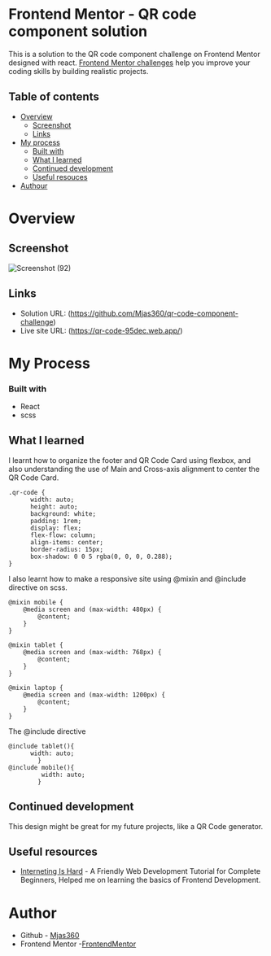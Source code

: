 # Frontend Mentor - QR code component solution

This is a solution to the QR code component challenge on Frontend Mentor designed with react. [Frontend Mentor challenges](https://www.frontendmentor.io/) help you improve your coding skills by building realistic projects.

## Table of contents

* [Overview](#overview)
  * [Screenshot](#screenshot)
  * [Links](#links)
* [My process](#process)
  * [Built with](#built_with)
  * [What I learned](#learn)
  * [Continued development](#dev)
  * [Useful resouces](#resources)
* [Authour](#author)

# <a name="overview"></a> Overview
## <a name="screenshot"></a> Screenshot

![Screenshot (92)](https://user-images.githubusercontent.com/95770269/218305519-40f8ca15-d56d-4be8-866c-18e62f944c6d.png)

## <a name="links"></a> Links
* Solution URL: (https://github.com/Mjas360/qr-code-component-challenge)
* Live site URL: (https://qr-code-95dec.web.app/)

# <a name="process"></a> My Process

### <a name="built_with"></a> Built with
* React
* scss

## <a name="learn"></a> What I learned
I learnt how to organize the footer and QR Code Card using flexbox, and also understanding the use of Main and Cross-axis alignment to center the QR Code Card.

```
.qr-code {
      width: auto;
      height: auto;
      background: white;
      padding: 1rem;
      display: flex;
      flex-flow: column;
      align-items: center;
      border-radius: 15px;
      box-shadow: 0 0 5 rgba(0, 0, 0, 0.288);
}

```
I also learnt how to make a responsive site using @mixin and @include directive on scss.

```
@mixin mobile {
    @media screen and (max-width: 480px) {
        @content;
    }
}

@mixin tablet {
    @media screen and (max-width: 768px) {
        @content;
    }
}

@mixin laptop {
    @media screen and (max-width: 1200px) {
        @content;
    }
}

```

The @include directive

```
@include tablet(){
      width: auto;
        }
@include mobile(){
         width: auto;
        }
```

## <a name="dev"></a> Continued development
This design might be great for my future projects, like a QR Code generator.

## <a name="resources"></a> Useful resources
  * [Interneting Is Hard](https://www.internetingishard.com/html-and-css/) - A Friendly Web Development Tutorial for Complete Beginners, Helped me on learning    the basics of Frontend Development.

# <a name="author"></a> Author
* Github - [Mjas360](https://github.com/Mjas360/qr-code-component-challenge)
* Frontend Mentor -[FrontendMentor](https://www.frontendmentor.io)
